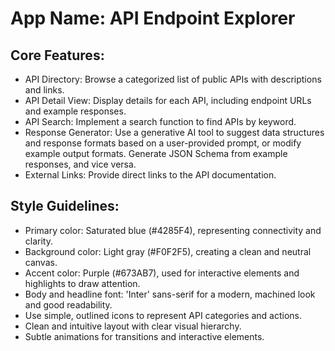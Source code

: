 # **App Name**: API Endpoint Explorer

## Core Features:

- API Directory: Browse a categorized list of public APIs with descriptions and links.
- API Detail View: Display details for each API, including endpoint URLs and example responses.
- API Search: Implement a search function to find APIs by keyword.
- Response Generator: Use a generative AI tool to suggest data structures and response formats based on a user-provided prompt, or modify example output formats. Generate JSON Schema from example responses, and vice versa.
- External Links: Provide direct links to the API documentation.

## Style Guidelines:

- Primary color: Saturated blue (#4285F4), representing connectivity and clarity.
- Background color: Light gray (#F0F2F5), creating a clean and neutral canvas.
- Accent color: Purple (#673AB7), used for interactive elements and highlights to draw attention.
- Body and headline font: 'Inter' sans-serif for a modern, machined look and good readability.
- Use simple, outlined icons to represent API categories and actions.
- Clean and intuitive layout with clear visual hierarchy.
- Subtle animations for transitions and interactive elements.
